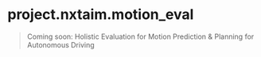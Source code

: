 # project.nxtaim.motion_eval

> Coming soon: Holistic Evaluation for Motion Prediction & Planning for Autonomous Driving
